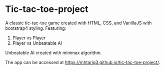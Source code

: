 # Tic-tac-toe-project

A classic tic-tac-toe game created with HTML, CSS, and VanillaJS with bootstrap4 styling. Featuring:
  1. Player vs Player
  2. Player vs Unbeatable AI
 
Unbeatable AI created with minimax algorithm.

The app can be accessed at https://mhtariq3.github.io/tic-tac-toe-project/.
